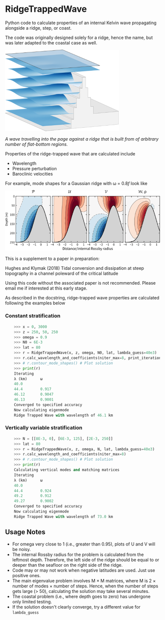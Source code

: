 # RidgeTrappedWave
Python code to calculate properties of an internal Kelvin wave propagating alongside a ridge, step, or coast.

The code was originally designed solely for a ridge, hence the name, but was later adapted to the coastal case as well.

<img src="ridge_trapped_wave_schematic.png" height="264" width="370" >

*A wave travelling into the page against a ridge that is built from of arbitrary number of flat-bottom regions.*

Properties of the ridge-trapped wave that are calculated include

- Wavelength
- Pressure perturbation
- Baroclinic velocities

For example, mode shapes for a Gaussian ridge with ω = 0.8*f* look like

<img src="wave_mode_shapes.png">

This is a supplement to a paper in preparation:

Hughes and Klymak (2018) Tidal conversion and dissipation at steep topography in a channel poleward of the critical latitude

Using this code without the associated paper is not recommended. Please email me if interested at this early stage.

As described in the docstring, ridge-trapped wave properties are calculated following the examples below

### Constant stratification

```python
    >>> x = 0, 3000
    >>> z = 250, 50, 250
    >>> omega = 0.9
    >>> N0 = 6E-3
    >>> lat = 80
    >>> r = RidgeTrappedWave(x, z, omega, N0, lat, lambda_guess=40e3)
    >>> r.calc_wavelength_and_coefficients(niter_max=8, print_iterations=True)
    >>> # r.contour_mode_shapes() # Plot solution
    >>> print(r)
    Iterating
    λ (km)      ω
    40.0
    44.4        0.917
    46.12       0.9047
    46.13       0.9001
    Converged to specified accuracy
    Now calculating eigenmode
    Ridge Trapped Wave with wavelength of 46.1 km
```

### Vertically variable stratification

```python
    >>> N = [[8E-3, 0], [6E-3, 125], [2E-3, 250]]
    >>> lat = 80
    >>> r = RidgeTrappedWave(x, z, omega, N, lat, lambda_guess=40e3)
    >>> r.calc_wavelength_and_coefficients(niter_max=8)
    >>> # r.contour_mode_shapes() # Plot solution
    >>> print(r)
    Calculating vertical modes and matching matrices
    Iterating
    λ (km)      ω
    40.0
    44.4        0.924
    49.2        0.912
    49.27       0.9002
    Converged to specified accuracy
    Now calculating eigenmode
    Ridge Trapped Wave with wavelength of 73.0 km
```
## Usage Notes

- For omega very close to 1 (i.e., greater than 0.95), plots of U and V will be noisy.
- The internal Rossby radius for the problem is calculated from the leftmost depth. Therefore, the left side of the ridge should be equal to or deeper than the seafloor on the right side of the ridge.
- Code may or may not work when negative latitudes are used. Just use positive ones.
- The main eigenvalue problem involves M × M matrices, where M is 2 × number of modes × number of steps. Hence, when the number of steps gets large (> 50), calculating the solution may take several minutes.
- The coastal problem (i.e., where depth goes to zero) has undergone only limited testing.
- If the solution doesn't clearly converge, try a different value for `lambda_guess`

